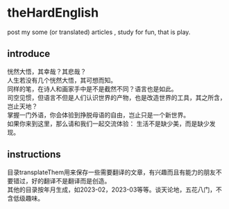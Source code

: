 # theHardEnglish
post my some (or translated) articles , study for fun, that is play.


## introduce  
恍然大悟，其幸哉？其悲哉？  
人生若没有几个恍然大悟，其可想而知。  
同样的笔，在诗人和画家手中是不是截然不同？语言也是如此。  
司空见惯，但语言不但是人们认识世界的产物，也是改造世界的工具，其之所含，岂止天地？  
掌握一门外语，你会体验到挣脱母语的自由，岂止只是一个新世界。  
如果你来到这里，那么请和我们一起交流体验： 生活不是缺少美，而是缺少发现。  

## instructions  
目录transplateThem用来保存一些需要翻译的文章，有兴趣而且有能力的朋友不要错过，好的翻译不是翻译而是创造。  
其他的目录按年月生成，如2023-02，2023-03等等。谈天论地，五花八门，不含低级趣味。  

